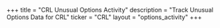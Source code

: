 +++
title = "CRL Unusual Options Activity"
description = "Track Unusual Options Data for CRL"
ticker = "CRL"
layout = "options_activity"
+++

